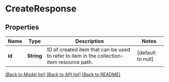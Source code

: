 # CreateResponse

## Properties
Name | Type | Description | Notes
------------ | ------------- | ------------- | -------------
**id** | **String** | ID of created item that can be used to refer to item in the collection-item resource path. | [default to null]

[[Back to Model list]](../README.md#documentation-for-models) [[Back to API list]](../README.md#documentation-for-api-endpoints) [[Back to README]](../README.md)


